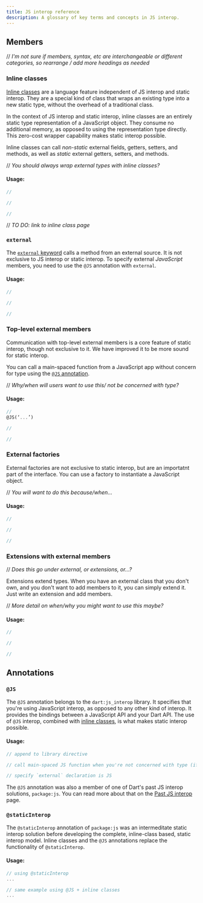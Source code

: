 ```yaml
---
title: JS interop reference
description: A glossary of key terms and concepts in JS interop.
---
```


## Members

// *I'm not sure if members, syntax, etc are interchangeable or different categories,*
*so rearrange / add more headings as needed*

### Inline classes

[Inline classes][] are a language feature independent of JS interop and static interop.
They are a special kind of class that wraps an existing type into a new static type, without the overhead of a traditional class.

In the context of JS interop and static interop,
inline classes are an entirely static type representation of a JavaScript object.
They consume no additional memory, as opposed to using the representation type directly.
This zero-cost wrapper capability makes static interop possible.

Inline classes can call *non-static* external fields, getters, setters,
and methods, as well as *static* external getters, setters, and methods. 

// *You should always wrap external types with inline classes?*


#### Usage:

```dart
// 

// 

// 
```

[Inline classes]: /

// *TO DO: link to inline class page*

### `external`

The [`external` keyword][] calls a method from an external source.
It is not exclusive to JS interop or static interop.
To specify external *JavaScript* members,
you need to use the `@JS` annotation with `external`.

#### Usage:

```dart
// 

// 

// 
```

[`external` keyword]: https://spec.dart.dev/DartLangSpecDraft.pdf#External%20Functions

### Top-level external members

Communication with top-level external members is a core feature of static interop,
though not exclusive to it. We have improved it to be more sound for static interop.

You can call a main-spaced function from a JavaScript app
without concern for type using the [`@JS` annotation](#js).

// *Why/when will users want to use this/ not be concerned with type?*

#### Usage:

```dart
// 
@JS(‘...’) 

// 

// 
```

### External factories

External factories are not exclusive to static interop,
but are an importatnt part of the interface. 
You can use a factory to instantiate a JavaScript object.

// *You will want to do this because/when...*

#### Usage:

```dart
// 

// 

// 
```

### Extensions with external members

// *Does this go under external, or extensions, or...?*

Extensions extend types. When you have an external class that you don't own,
and you don't want to add members to it, you can simply extend it.
Just write an extension and add members.

// *More detail on when/why you might want to use this maybe?*

#### Usage:

```dart
// 

// 

// 
```

## Annotations

### `@JS`

The `@JS` annotation belongs to the `dart:js_interop` library.
It specifies that you're using JavaScript interop,
as opposed to any other kind of interop.
It provides the bindings between a JavaScript API and your Dart API.
The use of `@JS` interop, combined with [inline classes](#inline-classes),
is what makes static interop possible. 

#### Usage:

```dart
// append to library directive

// call main-spaced JS function when you're not concerned with type (if that's a feature? idk)

// specify `external` declaration is JS
```

The `@JS` annotation was also a member of one of Dart's past JS interop solutions,
`package:js`. You can read more about that on the [Past JS interop][] page.

[Past JS interop]: /interop/js-interop/past-js-interop

### `@staticInterop`

The `@staticInterop` annotation of `package:js` was an intermeditate static interop
solution before developing the complete, inline-class based, static interop model. 
Inline classes and the `@JS` annotations replace the functionality of `@staticInterop`. 

#### Usage:

```dart
// using @staticInterop
...

// same example using @JS + inline classes
...
```



